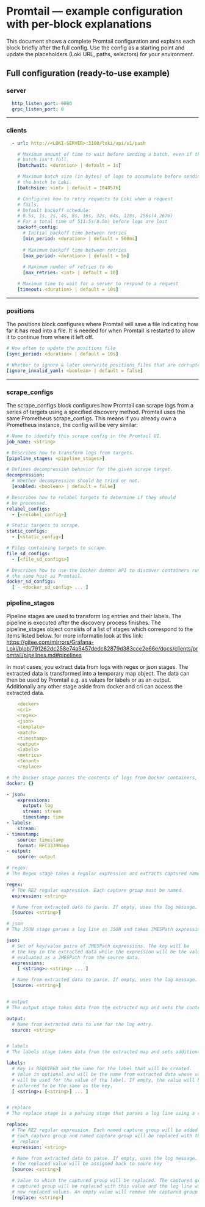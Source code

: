 # Promtail — example configuration with per-block explanations

This document shows a complete Promtail configuration and explains each block briefly after the full config. Use the config as a starting point and update the placeholders (Loki URL, paths, selectors) for your environment.

## Full configuration (ready-to-use example)

### server
```yml
  http_listen_port: 9080
  grpc_listen_port: 0
```

---

### clients
```yml
  - url: http://<LOKI-SERVER>:3100/loki/api/v1/push

    # Maximum amount of time to wait before sending a batch, even if that
    # batch isn't full.
    [batchwait: <duration> | default = 1s]

    # Maximum batch size (in bytes) of logs to accumulate before sending
    # the batch to Loki.
    [batchsize: <int> | default = 1048576]

    # Configures how to retry requests to Loki when a request
    # fails.
    # Default backoff schedule:
    # 0.5s, 1s, 2s, 4s, 8s, 16s, 32s, 64s, 128s, 256s(4.267m)
    # For a total time of 511.5s(8.5m) before logs are lost
    backoff_config:
      # Initial backoff time between retries
      [min_period: <duration> | default = 500ms]
    
      # Maximum backoff time between retries
      [max_period: <duration> | default = 5m]
    
      # Maximum number of retries to do
      [max_retries: <int> | default = 10]

    # Maximum time to wait for a server to respond to a request
    [timeout: <duration> | default = 10s]
```

---

### positions
  The positions block configures where Promtail will save a file indicating how far it has read into a file. It is needed for when Promtail is restarted to allow it to continue from where it left off.
```yml
# How often to update the positions file
[sync_period: <duration> | default = 10s]

# Whether to ignore & later overwrite positions files that are corrupted
[ignore_invalid_yaml: <boolean> | default = false]

```
---


### scrape_configs
The scrape_configs block configures how Promtail can scrape logs from a series of targets using a specified discovery method. Promtail uses the same Prometheus scrape_configs. This means if you already own a Prometheus instance, the config will be very similar:

```yml
# Name to identify this scrape config in the Promtail UI.
job_name: <string>

# Describes how to transform logs from targets.
[pipeline_stages: <pipeline_stages>]

# Defines decompression behavior for the given scrape target.
decompression:
  # Whether decompression should be tried or not.
  [enabled: <boolean> | default = false]

# Describes how to relabel targets to determine if they should
# be processed.
relabel_configs:
  - [<relabel_config>]

# Static targets to scrape.
static_configs:
  - [<static_config>]

# Files containing targets to scrape.
file_sd_configs:
  - [<file_sd_configs>]

# Describes how to use the Docker daemon API to discover containers running on
# the same host as Promtail.
docker_sd_configs:
  [ - <docker_sd_config> ... ]

```


### pipeline_stages
Pipeline stages are used to transform log entries and their labels. The pipeline is executed after the discovery process finishes. The pipeline_stages object consists of a list of stages which correspond to the items listed below.
for more informatin look at this link:
https://gitee.com/mirrors/Grafana-Loki/blob/791262dc258e74a5457dedc82879d383cce2e66e/docs/clients/promtail/pipelines.md#pipelines

In most cases, you extract data from logs with regex or json stages. The extracted data is transformed into a temporary map object. The data can then be used by Promtail e.g. as values for labels or as an output. Additionally any other stage aside from docker and cri can access the extracted data.
```yml
    <docker> 
    <cri> 
    <regex> 
    <json> 
    <template> 
    <match> 
    <timestamp> 
    <output> 
    <labels> 
    <metrics> 
    <tenant> 
    <replace>

# The Docker stage parses the contents of logs from Docker containers, and is defined by name with an empty object:
docker: {}

- json:
    expressions:
      output: log
      stream: stream
      timestamp: time
- labels:
    stream:
- timestamp:
    source: timestamp
    format: RFC3339Nano
- output:
    source: output

# regex:
# The Regex stage takes a regular expression and extracts captured named groups to be used in further stages.

regex:
  # The RE2 regular expression. Each capture group must be named.
  expression: <string>

  # Name from extracted data to parse. If empty, uses the log message.
  [source: <string>]

# json
# The JSON stage parses a log line as JSON and takes JMESPath expressions to extract data from the JSON to be used in further stages.

json:
  # Set of key/value pairs of JMESPath expressions. The key will be
  # the key in the extracted data while the expression will be the value,
  # evaluated as a JMESPath from the source data.
  expressions:
    [ <string>: <string> ... ]

  # Name from extracted data to parse. If empty, uses the log message.
  [source: <string>]


# output
# The output stage takes data from the extracted map and sets the contents of the log entry that will be stored by Loki.

output:
  # Name from extracted data to use for the log entry.
  source: <string>


# labels
# The labels stage takes data from the extracted map and sets additional labels on the log entry that will be sent to Loki.

labels:
  # Key is REQUIRED and the name for the label that will be created.
  # Value is optional and will be the name from extracted data whose value
  # will be used for the value of the label. If empty, the value will be
  # inferred to be the same as the key.
  [ <string>: [<string>] ... ]


# replace
# The replace stage is a parsing stage that parses a log line using a regular expression and replaces the log line.

replace:
  # The RE2 regular expression. Each named capture group will be added to extracted.
  # Each capture group and named capture group will be replaced with the value given in
  # `replace`
  expression: <string>

  # Name from extracted data to parse. If empty, uses the log message.
  # The replaced value will be assigned back to soure key
  [source: <string>]

  # Value to which the captured group will be replaced. The captured group or the named
  # captured group will be replaced with this value and the log line will be replaced with
  # new replaced values. An empty value will remove the captured group from the log line.
  [replace: <string>]



```
